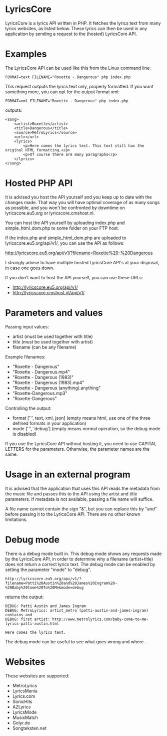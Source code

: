 LyricsCore
==========

LyricsCore is a lyrics API written in PHP. It fetches the lyrics text from many lyrics websites, as listed below. These lyrics can then be used in any application by sending a request to the (hosted) LyricsCore API.

Examples
========

The LyricsCore API can be used like this from the Linux command line:

	FORMAT=text FILENAME="Roxette - Dangerous" php index.php

This request outputs the lyrics text only, properly formatted. If you want something more, you can opt for the output format xml:

	FORMAT=xml FILENAME="Roxette - Dangerous" php index.php

outputs:

	<song>
		<artist>Roxette</artist>
		<title>Dangerous</title>
		<source>MetroLyrics</source>
		<url></url>
		<lyrics>
			<p>Here comes the lyrics text. This text still has the original HTML formatting.</p>
			<p>Of course there are many paragraphs</p>
		</lyrics>
	</song>

Hosted PHP API
==============

It is advised you host the API yourself and you keep up to date with the changes made. That way you will have optimal coverage of as many songs as possible, and you won't be confronted by downtime on lyricscore.eu5.org or lyricscore.cmshost.nl.

You can host the API yourself by uploading index.php and simple_html_dom.php to some folder on your FTP host.

If the index.php and simple_html_dom.php are uploaded to lyricscore.eu5.org/api/v1/, you can use the API as follows: 
  
  http://lyricscore.eu5.org/api/v1/?filename=Roxette%20-%20Dangerous

I strongly advise to have multiple hosted LyricsCore API's at your disposal, in case one goes down.

If you don't want to host the API yourself, you can use these URLs:
* http://lyricscore.eu5.org/api/v1/
* http://lyricscore.cmshost.nl/api/v1/

Parameters and values
=====================

Passing input values:
* artist (must be used together with title)
* title (must be used together with artist)
* filename (can be any filename)

Example filenames:
* "Roxette - Dangerous"
* "Roxette - Dangerous.mp4"
* "Roxette - Dangerous (1983)"
* "Roxette - Dangerous (1983).mp4"
* "Roxette - Dangerous (anything).anything"
* "Roxette-Dangerous.mp3"
* "Roxette-Dangerous"

Controlling the output:
* format [''', text, xml, json] (empty means html, use one of the three defined formats in your application)
* mode [''', 'debug'] (empty means normal operation, so the debug mode is disabled)

If you use the LyricsCore API without hosting it, you need to use CAPITAL LETTERS for the parameters. Otherwise, the parameter names are the same.

Usage in an external program
============================

It is advised that the application that uses this API reads the metadata from the music file and passes this to the API using the artist and title parameters. If metadata is not available, passing a file name will suffice.

A file name cannot contain the sign "&", but you can replace this by "and" before passing it to the LyricsCore API. There are no other known limitations.

Debug mode
==========

There is a debug mode built in. This debug mode shows any requests made by the LyricsCore API, in order to determine why a filename (artist+title) does not return a correct lyrics text. The debug mode can be enabled by setting the parameter "mode" to "debug". 

	http://lyricscore.eu5.org/api/v1/?filename=Patti%20Austin%20and%20James%20Ingram%20-%20Baby%20Come%20To%20Me&mode=debug

returns the output:

	DEBUG: Patti Austin and James Ingram
	DEBUG: MetroLyrics: artist_metro (patti-austin-and-james-ingram) contains and
	DEBUG: first artist: http://www.metrolyrics.com/baby-come-to-me-lyrics-patti-austin.html

	Here comes the lyrics text.

The debug mode can be useful to see what goes wrong and where.

Websites
========

These websites are supported:
- MetroLyrics
- LyricsMania
- Lyrics.com
- SonicHits
- AZLyrics
- LyricsMode
- MusixMatch
- Golyr.de
- Songteksten.net
